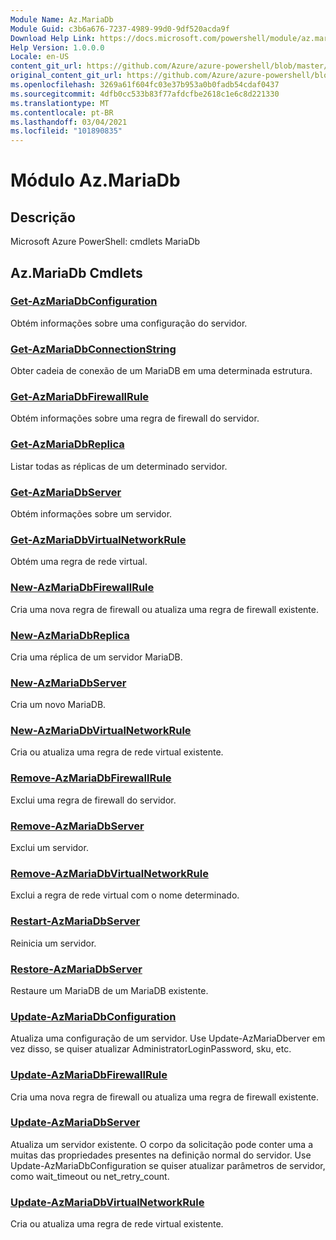 ```yaml
---
Module Name: Az.MariaDb
Module Guid: c3b6a676-7237-4989-99d0-9df520acda9f
Download Help Link: https://docs.microsoft.com/powershell/module/az.mariadb
Help Version: 1.0.0.0
Locale: en-US
content_git_url: https://github.com/Azure/azure-powershell/blob/master/src/MariaDb/help/Az.MariaDb.md
original_content_git_url: https://github.com/Azure/azure-powershell/blob/master/src/MariaDb/help/Az.MariaDb.md
ms.openlocfilehash: 3269a61f604fc03e37b953a0b0fadb54cdaf0437
ms.sourcegitcommit: 4dfb0cc533b83f77afdcfbe2618c1e6c8d221330
ms.translationtype: MT
ms.contentlocale: pt-BR
ms.lasthandoff: 03/04/2021
ms.locfileid: "101890835"
---
```

# Módulo Az.MariaDb
## Descrição
Microsoft Azure PowerShell: cmdlets MariaDb

## Az.MariaDb Cmdlets
### [Get-AzMariaDbConfiguration](Get-AzMariaDbConfiguration.md)
Obtém informações sobre uma configuração do servidor.

### [Get-AzMariaDbConnectionString](Get-AzMariaDbConnectionString.md)
Obter cadeia de conexão de um MariaDB em uma determinada estrutura.

### [Get-AzMariaDbFirewallRule](Get-AzMariaDbFirewallRule.md)
Obtém informações sobre uma regra de firewall do servidor.

### [Get-AzMariaDbReplica](Get-AzMariaDbReplica.md)
Listar todas as réplicas de um determinado servidor.

### [Get-AzMariaDbServer](Get-AzMariaDbServer.md)
Obtém informações sobre um servidor.

### [Get-AzMariaDbVirtualNetworkRule](Get-AzMariaDbVirtualNetworkRule.md)
Obtém uma regra de rede virtual.

### [New-AzMariaDbFirewallRule](New-AzMariaDbFirewallRule.md)
Cria uma nova regra de firewall ou atualiza uma regra de firewall existente.

### [New-AzMariaDbReplica](New-AzMariaDbReplica.md)
Cria uma réplica de um servidor MariaDB.

### [New-AzMariaDbServer](New-AzMariaDbServer.md)
Cria um novo MariaDB.

### [New-AzMariaDbVirtualNetworkRule](New-AzMariaDbVirtualNetworkRule.md)
Cria ou atualiza uma regra de rede virtual existente.

### [Remove-AzMariaDbFirewallRule](Remove-AzMariaDbFirewallRule.md)
Exclui uma regra de firewall do servidor.

### [Remove-AzMariaDbServer](Remove-AzMariaDbServer.md)
Exclui um servidor.

### [Remove-AzMariaDbVirtualNetworkRule](Remove-AzMariaDbVirtualNetworkRule.md)
Exclui a regra de rede virtual com o nome determinado.

### [Restart-AzMariaDbServer](Restart-AzMariaDbServer.md)
Reinicia um servidor.

### [Restore-AzMariaDbServer](Restore-AzMariaDbServer.md)
Restaure um MariaDB de um MariaDB existente.

### [Update-AzMariaDbConfiguration](Update-AzMariaDbConfiguration.md)
Atualiza uma configuração de um servidor.
Use Update-AzMariaDberver em vez disso, se quiser atualizar AdministratorLoginPassword, sku, etc.

### [Update-AzMariaDbFirewallRule](Update-AzMariaDbFirewallRule.md)
Cria uma nova regra de firewall ou atualiza uma regra de firewall existente.

### [Update-AzMariaDbServer](Update-AzMariaDbServer.md)
Atualiza um servidor existente.
O corpo da solicitação pode conter uma a muitas das propriedades presentes na definição normal do servidor.
Use Update-AzMariaDbConfiguration se quiser atualizar parâmetros de servidor, como wait_timeout ou net_retry_count.

### [Update-AzMariaDbVirtualNetworkRule](Update-AzMariaDbVirtualNetworkRule.md)
Cria ou atualiza uma regra de rede virtual existente.

